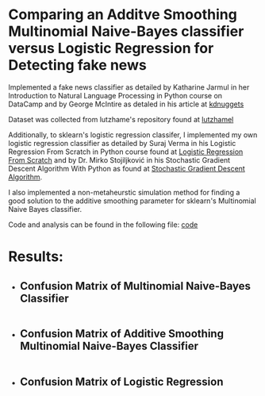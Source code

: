 # Comparing an Additve Smoothing Multinomial Naive-Bayes classifier versus Logistic Regression for Detecting fake news 

Implemented a fake news classifier as detailed by Katharine Jarmul in her Introduction to Natural Language Processing in Python course on DataCamp and by George McIntire as detaled in his article at [kdnuggets](https://www.kdnuggets.com/2017/04/machine-learning-fake-news-accuracy.html) 

Dataset was collected from lutzhame's repository found at [lutzhamel](https://github.com/lutzhamel/fake-news/blob/master/data/fake_or_real_news.csv) 

Additionally, to sklearn's logistic regression classifer, I implemented my own logistic regression classifier as detailed by Suraj Verma in his Logistic Regression From Scratch in Python course found at [Logistic Regression From Scratch](https://towardsdatascience.com/logistic-regression-from-scratch-in-python-ec66603592e2) and by Dr. Mirko Stojiljković in his Stochastic Gradient Descent Algorithm With Python as found at [Stochastic Gradient Descent Algorithm](https://realpython.com/gradient-descent-algorithm-python/).

I also implemented a non-metaheurstic simulation method for finding a good solution to the additive smoothing parameter for sklearn's Multinomial Naive Bayes classifier. 

Code and analysis can be found in the following file: [code](https://github.com/aCStandke/SimpleFakeOrRealClassifier/blob/main/Building%20a%20%22fake%20news%22%20classifier.ipynb)

# Results:

  * ## Confusion Matrix of Multinomial Naive-Bayes Classifier
  ![]()


  * ##  Confusion Matrix of Additive Smoothing Multinomial Naive-Bayes Classifier
   ![]()

  * ## Confusion Matrix of Logistic Regression
   ![]()
